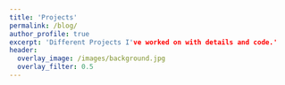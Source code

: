 ```yaml
---
title: 'Projects'
permalink: /blog/
author_profile: true
excerpt: 'Different Projects I've worked on with details and code.'
header:
  overlay_image: /images/background.jpg
  overlay_filter: 0.5
---
```

